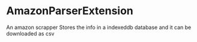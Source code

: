 # AmazonParserExtension

An amazon scrapper
Stores the info in a indexeddb database
and it can be downloaded as csv
